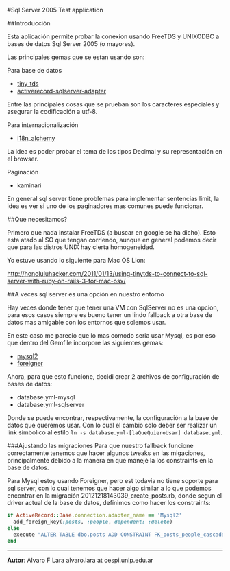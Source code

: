 #Sql Server 2005 Test application

##Introducción

Esta aplicación permite probar la conexion usando FreeTDS y UNIXODBC a bases de datos Sql Server 2005 (o mayores).

Las principales gemas que se estan usando son:

Para base de datos
* [tiny_tds](https://github.com/rails-sqlserver/tiny_tds)
* [activerecord-sqlserver-adapter](https://github.com/rails-sqlserver/activerecord-sqlserver-adapter)

Entre las principales cosas que se prueban son los caracteres especiales y asegurar la codificación a utf-8.

Para internacionalización
* [i18n_alchemy](https://github.com/rails-sqlserver/tiny_tds)

La idea es poder probar el tema de los tipos Decimal y su representación en el browser.

Paginación
* kaminari

En general sql server tiene problemas para implementar sentencias limit, la idea es ver si uno de los paginadores mas comunes puede funcionar.

##Que necesitamos?

Primero que nada instalar FreeTDS (a buscar en google se ha dicho). Esto esta atado al SO que tengan corriendo, aunque en general podemos decir que para las distros UNIX hay cierta homogeneidad.

Yo estuve usando lo siguiente para Mac OS Lion:

http://honoluluhacker.com/2011/01/13/using-tinytds-to-connect-to-sql-server-with-ruby-on-rails-3-for-mac-osx/

##A veces sql server es una opción en nuestro entorno

Hay veces donde tener que tener una VM con SqlServer no es una opcion, para esos casos siempre es bueno tener un lindo fallback a otra base de datos mas amigable con los entornos que solemos usar.

En este caso me parecio que lo mas comodo seria usar Mysql, es por eso que dentro del Gemfile incorpore las siguientes gemas:

* [mysql2](https://github.com/brianmario/mysql2)
* [foreigner](https://github.com/matthuhiggins/foreigner)

Ahora, para que esto funcione, decidi crear 2 archivos de configuración de bases de datos:

* database.yml-mysql
* database.yml-sqlserver

Donde se puede encontrar, respectivamente, la configuración a la base de datos que queremos usar. Con lo cual el cambio solo deber ser realizar un link simbolico al estilo ```ln -s database.yml-[laQueQuieroUsar] database.yml```.

###Ajustando las migraciones
Para que nuestro fallback funcione correctamente tenemos que hacer algunos tweaks en las migaciones, principalmente debido a la manera en que manejé la los constraints en la base de datos.

Para Mysql estoy usando Foreigner, pero est todavia no tiene soporte para sql server, con lo cual tenemos que hacer algo similar a lo que podemos encontrar en la migración 20121218143039_create_posts.rb, donde segun el driver actual de la base de datos, definimos como hacer los constraints:

```ruby
if ActiveRecord::Base.connection.adapter_name == 'Mysql2'
  add_foreign_key(:posts, :people, dependent: :delete)
else
  execute "ALTER TABLE dbo.posts ADD CONSTRAINT FK_posts_people_cascade_delete FOREIGN KEY (person_id) REFERENCES dbo.people(id) ON DELETE CASCADE"
end
```

<hr>

<strong>Autor</strong>: Alvaro F Lara alvaro.lara at cespi.unlp.edu.ar